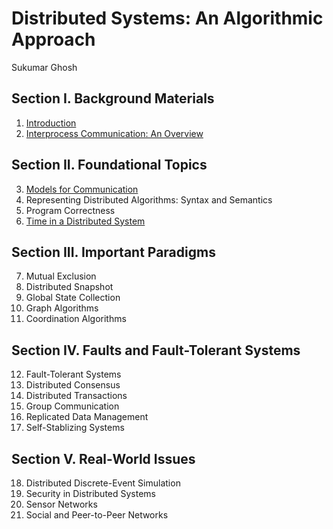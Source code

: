 # Distributed Systems: An Algorithmic Approach

Sukumar Ghosh

## Section I. Background Materials

1. [Introduction](01.Introduction.md)
2. [Interprocess Communication: An Overview](02.Interprocess_Communication.md)

## Section II. Foundational Topics

3. [Models for Communication](03.Models_for_Communication.md)
4. Representing Distributed Algorithms: Syntax and Semantics
5. Program Correctness
6. [Time in a Distributed System](06.Time.md)

## Section III. Important Paradigms

7. Mutual Exclusion
8. Distributed Snapshot
9. Global State Collection
10. Graph Algorithms
11. Coordination Algorithms

## Section IV. Faults and Fault-Tolerant Systems

12. Fault-Tolerant Systems
13. Distributed Consensus
14. Distributed Transactions
15. Group Communication
16. Replicated Data Management
17. Self-Stablizing Systems

## Section V. Real-World Issues

18. Distributed Discrete-Event Simulation
19. Security in Distributed Systems
20. Sensor Networks
21. Social and Peer-to-Peer Networks
